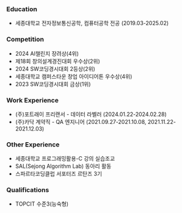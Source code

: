 ### Education
- 세종대학교 전자정보통신공학, 컴퓨터공학 전공 (2019.03-2025.02)

### Competition
- 2024 AI챌린지 장려상(4위)
- 제18회 창의설계경진대회 우수상(2위)
- 2024 SW코딩경시대회 2등상(2위)
- 세종대학교 캠퍼스타운 창업 아이디어톤 우수상(4위)
- 2023 SW코딩경시대회 금상(1위)

### Work Experience
- (주)포트래이 프리랜서 - 데이터 라벨러 (2024.01.22-2024.02.28)
- (주)카닥 계약직 - QA 엔지니어 (2021.09.27-2021.10.08, 2021.11.22-2021.12.03) 


### Other Experience
- 세종대학교 프로그래밍활용-C 강의 실습조교
- SAL(Sejong Algorithm Lab) 동아리 활동
- 스파르타코딩클럽 서포터즈 르탄즈 3기

### Qualifications
- TOPCIT 수준3(능숙형)
